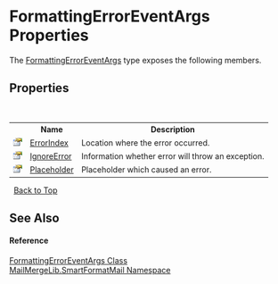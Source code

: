 # FormattingErrorEventArgs Properties
 

The <a href="e6c0ca52-a3b9-c5e8-3908-c3878a402ffa">FormattingErrorEventArgs</a> type exposes the following members.


## Properties
&nbsp;<table><tr><th></th><th>Name</th><th>Description</th></tr><tr><td>![Public property](media/pubproperty.gif "Public property")</td><td><a href="5e9b1ee4-ad2d-d2ee-bd99-e21e9a3083b8">ErrorIndex</a></td><td>
Location where the error occurred.</td></tr><tr><td>![Public property](media/pubproperty.gif "Public property")</td><td><a href="89ddc97d-323c-de29-0d4d-9d9c8929a292">IgnoreError</a></td><td>
Information whether error will throw an exception.</td></tr><tr><td>![Public property](media/pubproperty.gif "Public property")</td><td><a href="2cb39ec5-4dd3-eeda-9e3e-27d702e5f317">Placeholder</a></td><td>
Placeholder which caused an error.</td></tr></table>&nbsp;
<a href="#formattingerroreventargs-properties">Back to Top</a>

## See Also


#### Reference
<a href="e6c0ca52-a3b9-c5e8-3908-c3878a402ffa">FormattingErrorEventArgs Class</a><br /><a href="88cfadde-a921-7a6c-1e84-2ad3bb604d31">MailMergeLib.SmartFormatMail Namespace</a><br />
